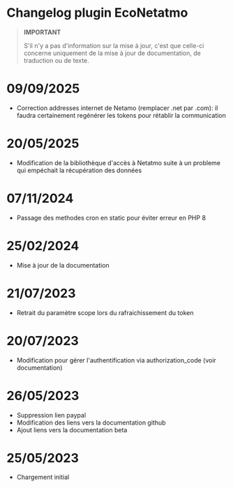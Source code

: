 # Changelog plugin EcoNetatmo

>**IMPORTANT**
>
>S'il n'y a pas d'information sur la mise à jour, c'est que celle-ci concerne uniquement de la mise à jour de documentation, de traduction ou de texte.

# 09/09/2025

- Correction addresses internet de Netamo (remplacer .net par .com): il faudra certainement regénérer les tokens pour rétablir la communication 

# 20/05/2025

- Modification de la bibliothèque d'accès à Netatmo suite à un probleme qui empéchait la récupération des données

# 07/11/2024

- Passage des methodes cron en static pour éviter erreur en PHP 8

# 25/02/2024

- Mise à jour de la documentation 

# 21/07/2023

- Retrait du paramètre scope lors du rafraichissement du token 

# 20/07/2023

- Modification pour gérer l'authentification via authorization_code (voir documentation) 

# 26/05/2023

- Suppression lien paypal
- Modification des liens vers la documentation github
- Ajout liens vers la documentation beta

# 25/05/2023

- Chargement initial
